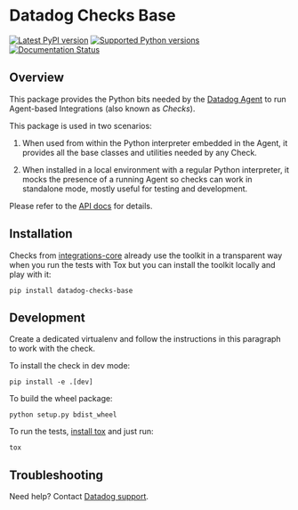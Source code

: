 # Datadog Checks Base

[![Latest PyPI version][1]][6]
[![Supported Python versions][2]][6]
[![Documentation Status][3]][8]

## Overview

This package provides the Python bits needed by the [Datadog Agent][4]
to run Agent-based Integrations (also known as _Checks_).

This package is used in two scenarios:

 1. When used from within the Python interpreter embedded in the Agent, it
 provides all the base classes and utilities needed by any Check.

 2. When installed in a local environment with a regular Python interpreter, it
 mocks the presence of a running Agent so checks can work in standalone mode,
 mostly useful for testing and development.

 Please refer to the [API docs][5] for details.

## Installation

Checks from [integrations-core][6] already
use the toolkit in a transparent way when you run the tests with Tox but you can
install the toolkit locally and play with it:

```shell
pip install datadog-checks-base
```

## Development

Create a dedicated virtualenv and follow the instructions in this paragraph
to work with the check.

To install the check in dev mode:

```shell
pip install -e .[dev]
```

To build the wheel package:

```shell
python setup.py bdist_wheel
```

To run the tests, [install tox][7] and just run:

```shell
tox
```

## Troubleshooting

Need help? Contact [Datadog support][8].

[1]: https://img.shields.io/pypi/v/datadog-checks-base.svg
[2]: https://img.shields.io/pypi/pyversions/datadog-checks-base.svg
[3]: https://readthedocs.org/projects/datadog-checks-base/badge/?version=latest
[4]: https://github.com/DataDog/datadog-agent
[5]: https://datadog-checks-base.readthedocs.io/en/latest/?badge=latest
[6]: https://github.com/DataDog/integrations-core
[7]: https://tox.readthedocs.io/en/latest/install.html
[8]: https://docs.datadoghq.com/help/
